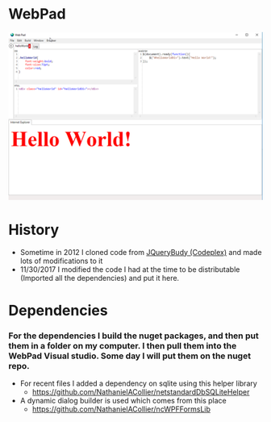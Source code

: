 # WebPad

![screen1](assets/WebPad_HelloWorld.png)


# History
* Sometime in 2012 I cloned code from [JQueryBudy (Codeplex)](https://jquerybuddy.codeplex.com/) and made lots of modifications to it
* 11/30/2017 I modified the code I had at the time to be distributable (Imported all the dependencies) and put it here.

# Dependencies
### For the dependencies I build the nuget packages, and then put them in a folder on my computer.  I then pull them into the WebPad Visual studio.  Some day I will put them on the nuget repo.
+ For recent files I added a dependency on sqlite using this helper library
    + https://github.com/NathanielACollier/netstandardDbSQLiteHelper
+ A dynamic dialog builder is used which comes from this place
    + https://github.com/NathanielACollier/ncWPFFormsLib